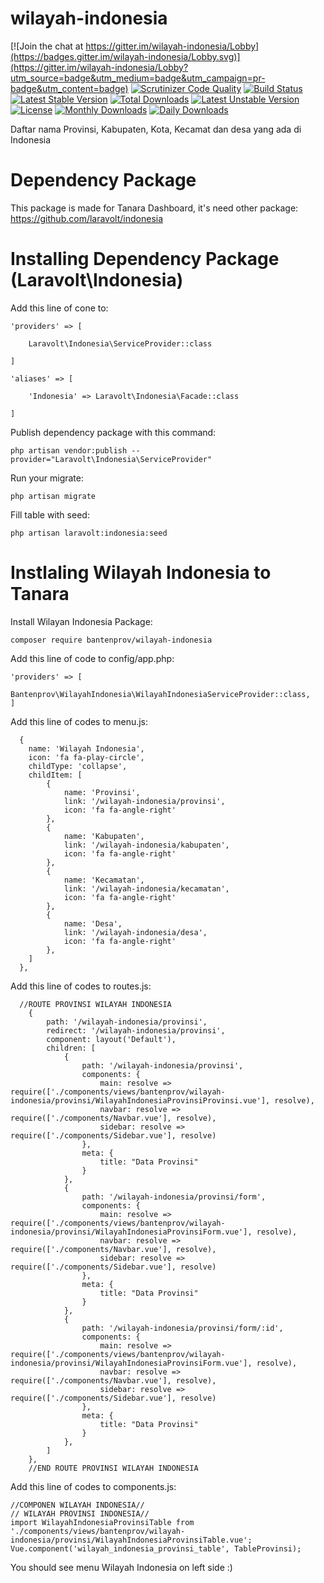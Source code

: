 # wilayah-indonesia

[![Join the chat at https://gitter.im/wilayah-indonesia/Lobby](https://badges.gitter.im/wilayah-indonesia/Lobby.svg)](https://gitter.im/wilayah-indonesia/Lobby?utm_source=badge&utm_medium=badge&utm_campaign=pr-badge&utm_content=badge)
[![Scrutinizer Code Quality](https://scrutinizer-ci.com/g/bantenprov/wilayah-indonesia/badges/quality-score.png?b=master)](https://scrutinizer-ci.com/g/bantenprov/wilayah-indonesia/?branch=master)
[![Build Status](https://scrutinizer-ci.com/g/bantenprov/wilayah-indonesia/badges/build.png?b=master)](https://scrutinizer-ci.com/g/bantenprov/wilayah-indonesia/build-status/master)
[![Latest Stable Version](https://poser.pugx.org/bantenprov/wilayah-indonesia/v/stable)](https://packagist.org/packages/bantenprov/wilayah-indonesia)
[![Total Downloads](https://poser.pugx.org/bantenprov/wilayah-indonesia/downloads)](https://packagist.org/packages/bantenprov/wilayah-indonesia)
[![Latest Unstable Version](https://poser.pugx.org/bantenprov/wilayah-indonesia/v/unstable)](https://packagist.org/packages/bantenprov/wilayah-indonesia)
[![License](https://poser.pugx.org/bantenprov/wilayah-indonesia/license)](https://packagist.org/packages/bantenprov/wilayah-indonesia)
[![Monthly Downloads](https://poser.pugx.org/bantenprov/wilayah-indonesia/d/monthly)](https://packagist.org/packages/bantenprov/wilayah-indonesia)
[![Daily Downloads](https://poser.pugx.org/bantenprov/wilayah-indonesia/d/daily)](https://packagist.org/packages/bantenprov/wilayah-indonesia)

Daftar nama Provinsi, Kabupaten, Kota, Kecamat dan desa yang ada di Indonesia

# Dependency Package
This package is made for Tanara Dashboard, it's need other package:
https://github.com/laravolt/indonesia

# Installing Dependency Package (Laravolt\Indonesia\)
Add this line of cone to:
```
'providers' => [

    Laravolt\Indonesia\ServiceProvider::class

]
```

```
'aliases' => [

    'Indonesia' => Laravolt\Indonesia\Facade::class

]
```
Publish dependency package with this command:
```
php artisan vendor:publish --provider="Laravolt\Indonesia\ServiceProvider"
```
Run your migrate:
```
php artisan migrate
```
Fill table with seed:
```
php artisan laravolt:indonesia:seed
```

# Instlaling Wilayah Indonesia to Tanara
Install Wilayan Indonesia Package:
```
composer require bantenprov/wilayah-indonesia
```
Add this line of code to config/app.php:
```
'providers' => [
		Bantenprov\WilayahIndonesia\WilayahIndonesiaServiceProvider::class,
]
```
Add this line of codes to menu.js:
```
  {
    name: 'Wilayah Indonesia',
    icon: 'fa fa-play-circle',
    childType: 'collapse',
    childItem: [
		{
			name: 'Provinsi',
			link: '/wilayah-indonesia/provinsi',
			icon: 'fa fa-angle-right'
		},
		{
			name: 'Kabupaten',
			link: '/wilayah-indonesia/kabupaten',
			icon: 'fa fa-angle-right'
		},
		{
			name: 'Kecamatan',
			link: '/wilayah-indonesia/kecamatan',
			icon: 'fa fa-angle-right'
		},
		{
			name: 'Desa',
			link: '/wilayah-indonesia/desa',
			icon: 'fa fa-angle-right'
		},
	]
  },

```
Add this line of codes to routes.js:
```
  //ROUTE PROVINSI WILAYAH INDONESIA
	{
		path: '/wilayah-indonesia/provinsi',
		redirect: '/wilayah-indonesia/provinsi',
		component: layout('Default'),
		children: [
			{
				path: '/wilayah-indonesia/provinsi',
				components: {
					main: resolve => require(['./components/views/bantenprov/wilayah-indonesia/provinsi/WilayahIndonesiaProvinsiProvinsi.vue'], resolve),
					navbar: resolve => require(['./components/Navbar.vue'], resolve),
					sidebar: resolve => require(['./components/Sidebar.vue'], resolve)
				},
				meta: {
					title: "Data Provinsi"
				}
			},
			{
				path: '/wilayah-indonesia/provinsi/form',
				components: {
					main: resolve => require(['./components/views/bantenprov/wilayah-indonesia/provinsi/WilayahIndonesiaProvinsiForm.vue'], resolve),
					navbar: resolve => require(['./components/Navbar.vue'], resolve),
					sidebar: resolve => require(['./components/Sidebar.vue'], resolve)
				},
				meta: {
					title: "Data Provinsi"
				}
			},
			{
				path: '/wilayah-indonesia/provinsi/form/:id',
				components: {
					main: resolve => require(['./components/views/bantenprov/wilayah-indonesia/provinsi/WilayahIndonesiaProvinsiForm.vue'], resolve),
					navbar: resolve => require(['./components/Navbar.vue'], resolve),
					sidebar: resolve => require(['./components/Sidebar.vue'], resolve)
				},
				meta: {
					title: "Data Provinsi"
				}
			},
		]
	},
	//END ROUTE PROVINSI WILAYAH INDONESIA

```
Add this line of codes to components.js:
```
//COMPONEN WILAYAH INDONESIA//
// WILAYAH PROVINSI INDONESIA//
import WilayahIndonesiaProvinsiTable from './components/views/bantenprov/wilayah-indonesia/provinsi/WilayahIndonesiaProvinsiTable.vue';
Vue.component('wilayah_indonesia_provinsi_table', TableProvinsi);

```
You should see menu Wilayah Indonesia on left side :)